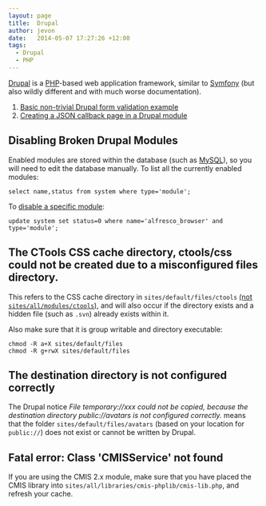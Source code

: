 ```yaml
---
layout: page
title:  Drupal
author: jevon
date:   2014-05-07 17:27:26 +12:00
tags:
  - Drupal
  - PHP
---
```


[Drupal](drupal.md) is a [PHP](php.md)-based web application framework, similar to [Symfony](symfony.md) (but also wildly different and with much worse documentation).

1. [Basic non-trivial Drupal form validation example](basic-non-trivial-drupal-form-validation-example.md)
1. [Creating a JSON callback page in a Drupal module](creating-a-json-callback-page-in-a-drupal-module.md)

## Disabling Broken Drupal Modules
Enabled modules are stored within the database (such as [MySQL](mysql.md)), so you will need to edit the database manually. To list all the currently enabled modules:

`select name,status from system where type='module';`

To <a href="http://drupal.org/node/157632">disable a specific module</a>:

`update system set status=0 where name='alfresco_browser' and type='module';`

## The CTools CSS cache directory, ctools/css could not be created due to a misconfigured files directory.
This refers to the CSS cache directory in `sites/default/files/ctools` <a href="http://drupal.org/node/1236770#comment-4933542">(not `sites/all/modules/ctools`)</a>, and will also occur if the directory exists and a hidden file (such as `.svn`) already exists within it.

Also make sure that it is group writable and directory executable:

```
chmod -R a+X sites/default/files
chmod -R g+rwX sites/default/files
```

## The destination directory is not configured correctly
The Drupal notice _File temporary://xxx could not be copied, because the destination directory public://avatars is not configured correctly._ means that the folder `sites/default/files/avatars` (based on your location for `public://`) does not exist or cannot be written by Drupal.

## Fatal error: Class 'CMISService' not found

If you are using the CMIS 2.x module, make sure that you have placed the CMIS library into `sites/all/libraries/cmis-phplib/cmis-lib.php`, and refresh your cache.
